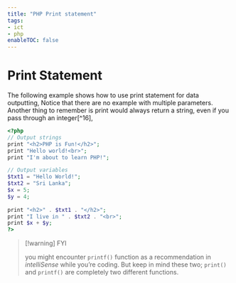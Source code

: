 ```yaml
---
title: "PHP Print statement" 
tags:
- ict
- php
enableTOC: false
---
```


# Print Statement

The following example shows how to use print statement for data outputting, Notice that there are no example with multiple parameters. Another thing to remember is print would always return a string, even if you pass through an integer[^16],

```php
<?php
// Output strings
print "<h2>PHP is Fun!</h2>";  
print "Hello world!<br>";  
print "I'm about to learn PHP!";  

// Output variables
$txt1 = "Hello World!";  
$txt2 = "Sri Lanka";  
$x = 5;  
$y = 4;  
  
print "<h2>" . $txt1 . "</h2>";  
print "I live in " . $txt2 . "<br>";  
print $x + $y;
?>
```

>[!warning] FYI
>
>you might encounter `printf()` function as a recommendation in _intelliSense_ while you’re coding.  But keep in mind these two; `print()` and `printf()` are completely two different functions.
